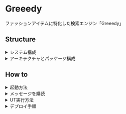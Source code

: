 # Greeedy
ファッションアイテムに特化した検索エンジン「Greeedy」

## Structure
<details><summary>システム構成</summary>

本システムは、ファッションブランドとファッションアイテムの管理と検索を可能にするためのコンテキストです。
検索エンジンには、Amazon Opensearch Serviceを採用し、データベースには[PlanetScale](https://planetscale.com)のMySQLを採用しています。

![](./doc/システム構成図.png)

</details>

<details><summary>アーキテクチャとパッケージ構成</summary>

このアプリケーションのアーキテクチャには、エンドユーザー、管理ユーザー、外部コンテキストとAPIやMQなど様々な入出力方法を用いてやりとりするため、
ヘキサゴナルアーキテクチャ(ポートアンドアダプター)を採用しています。 
このアーキテクチャは、外部と対話するポートとアダプターを容易に追加したり、変更しやすいうえにテストもしやすい特徴があります。

![](./doc/アーキテクチャ.png)

パッケージ構成は以下の通りです。

```shell
app
├── application  # アプリケーション層
├── config  # 設定パッケージ
├── domain  # ドメイン層
│   └── model
├── exception  # 例外パッケージ
├── notification  # 通知パッケージ
└── port
    └── adapter  # ポート・アダプター層
```

</details>

## How to

<details><summary>起動方法</summary>

```bash
$ cd ~/path/to/greeedy

# .envファイルをコピーして、適切な値に書き換える
$ cp ./elasticsearch/.env.sample ./elasticsearch/.env

# コンテナの起動
$ docker-compose up --build

$ docker-compose run --rm \
  -p 8000:8000 \
  app \
  uvicorn start_app:app --host 0.0.0.0 --reload

$ mysql -h 127.0.0.1 -P 3306 -u user -p
```

 - [Greeedy API - Swagger UI](http://0.0.0.0:8000/docs)

</details>

<details><summary>メッセージを購読</summary>

あらかじめ「コンテナの起動方法」に従ってコンテナを起動してください。起動したら、別ターミナルで下記を実行します。
```bash
# キューの一覧を表示
$ aws sqs list-queues --endpoint-url http://localhost:4566

# メッセージを作成
$ aws sqs send-message \
    --queue-url http://localhost:4566/000000000000/greeedy-queue \
    --endpoint-url http://localhost:4566 \
    --message-body '{
  "notification_id": 1,
  "event": {
    "name": "レースパンチングブラウス・全2色・b71916",
    "brand_name": "DHOLIC",
    "colors": ["white", "black"],
    "price": 2570,
    "description": "[DESIGN]\n\n総レースがフェミニンなブラウスです。\nカラーネックが端正で中央のボタンが開閉できます。\n肩と裾はスカラップレースでムードUP↑\n\nレースは肩をやや覆うデザインです。\nフロントはバイアス状に、バックは縦のパンチングで\nコントラストをつけました。\nコーデの主役になるのでデニムに着流すだけでも◎\n\n\n※素材の特性上、多少透け感がございます。\nスキントーンの下着とお召しいただくと安心です。\n\n\n※製造過程上、パターンにずれが生じる\n場合がありますが不備ではございません。",
    "gender": "WOMEN",
    "images": [
      "https://www.dzimg.com/Dahong/202203/1353897_20465618_k1.jpg",
      "https://www.dzimg.com/Dahong/202203/1353897_20465619_k1.jpg",
      "https://www.dzimg.com/Dahong/202203/1353897_20465620_k1.jpg",
      "https://www.dzimg.com/Dahong/202203/1353897_20465621_k1.jpg",
      "https://www.dzimg.com/Dahong/202203/1353897_20465622_k1.jpg",
      "https://www.dzimg.com/Dahong/202203/1353897_20465623_k1.jpg",
      "https://www.dzimg.com/Dahong/202203/1353897_20465624_k1.jpg",
      "https://www.dzimg.com/Dahong/202203/1353897_20465625_k1.jpg",
      "https://www.dzimg.com/Dahong/202203/1353897_20465626_k1.jpg",
      "https://www.dzimg.com/Dahong/202203/1353897_20465627_k1.jpg",
      "https://www.dzimg.com/Dahong/202203/1353897_20465628_k1.jpg",
      "https://www.dzimg.com/Dahong/202203/1353897_20465629_k1.jpg",
      "https://www.dzimg.com/Dahong/202203/1353897_20465630_k1.jpg",
      "https://www.dzimg.com/Dahong/202203/1353897_20465631_k1.jpg",
      "https://www.dzimg.com/Dahong/202203/1353897_20465632_k1.jpg",
      "https://www.dzimg.com/Dahong/202203/1353897_20465633_k1.jpg",
      "https://www.dzimg.com/Dahong/202203/1353897_20465634_k1.jpg",
      "https://www.dzimg.com/Dahong/202203/1353897_20465635_k1.jpg",
      "https://www.dzimg.com/Dahong/202203/1353897_20465636_k1.jpg",
      "https://www.dzimg.com/Dahong/202203/1353897_20465637_k1.jpg",
      "https://www.dzimg.com/Dahong/202203/1353897_20444554_k2.jpg",
      "https://www.dzimg.com/Dahong/202203/1353897_20444555_k2.jpg",
      "https://www.dzimg.com/Dahong/202203/1353897_20444556_k2.jpg",
      "https://www.dzimg.com/Dahong/202203/1353897_20444557_k2.jpg",
      "https://www.dzimg.com/Dahong/202203/1353897_20444558_k2.jpg",
      "https://www.dzimg.com/Dahong/202203/1353897_20444559_k2.jpg",
      "https://www.dzimg.com/Dahong/202203/1353897_20444560_k2.jpg",
      "https://www.dzimg.com/Dahong/202203/1353897_20444561_k2.jpg"
    ],
    "url": "https://m.dholic.co.jp/product/goodview_item.asp?gserial=1353897",
    "meta": {
      "keywords": "レースパンチングブラウス・全2色・b71916,ブラウス,ノースリーブブラウス, 通販,ファッション,レディース,DHOLIC,ディーホリック,コスメ,コスメ通販,韓国コスメ,韓国コスメ通販,韓国ファッション,韓国通販,韓国ファッション通販, 韓国レディース通販",
      "description": "レディースファッションショッピングモールDHOLICの[レースパンチングブラウス・全2色・b71916]ページです。毎日たくさんの新商品が登録されており、即日配送商品とセール商品と割引クーポンGETのチャンスもお見逃しなく。"
    }
  },
  "occurred_on": "2022-09-01 08:41:49",
  "event_type": "ItemCreated.1",
  "version": 1,
  "producer_name": "epic-bot"
}'

# キューイングされたメッセージを表示
$ aws sqs receive-message \
    --queue-url http://localhost:4566/000000000000/greeedy-queue \
    --endpoint-url http://localhost:4566
```

</details>

<details><summary>UT実行方法</summary>

```bash
$ cd app
$ python -m pytest -v ../tests
```

</details>

<details><summary>デプロイ手順</summary>

```bash
sh build_and_push.sh taiyou24 greeedy-lightsail ./app/Dockerfile
```
</details>